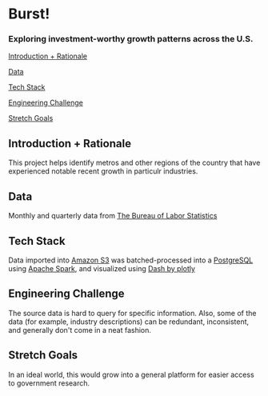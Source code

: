 # Burst!
### Exploring investment-worthy growth patterns across the U.S.

[Introduction + Rationale](#Introduction-Rationale)

[Data](#Data)

[Tech Stack](#Tech-Stack)

[Engineering Challenge](#Engineering-Challenge)

[Stretch Goals](#Stretch-Goals)


## <a name="Introduction-Rationale"></a>Introduction + Rationale
This project helps identify metros and other regions of the country that have experienced notable recent growth in particulr industries.

## <a name="Data"></a>Data
Monthly and quarterly data from [The Bureau of Labor Statistics](https://www.bls.gov/data/)

## <a name="Tech-Stack"></a>Tech Stack
Data imported into [Amazon S3](https://aws.amazon.com/s3/) was batched-processed into a [PostgreSQL](https://www.postgresql.org/) using [Apache Spark](https://spark.apache.org/), and visualized using [Dash by plotly](https://plot.ly/dash/)

## <a name="#Engineering-Challenge"></a>Engineering Challenge
The source data is hard to query for specific information. Also, some of the data (for example, industry descriptions) can be redundant, inconsistent, and generally don't come in a neat fashion.

## <a name="Stretch-Goals"></a>Stretch Goals
In an ideal world, this would grow into a general platform for easier access to government research.

